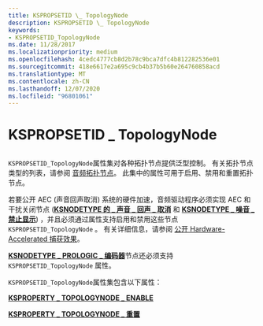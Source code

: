 ```yaml
---
title: KSPROPSETID \_ TopologyNode
description: KSPROPSETID \_ TopologyNode
keywords:
- KSPROPSETID_TopologyNode
ms.date: 11/28/2017
ms.localizationpriority: medium
ms.openlocfilehash: 4cedc4777cb8d2b78c9bca7dfc4b812282536e01
ms.sourcegitcommit: 418e6617e2a695c9cb4b37b5b60e264760858acd
ms.translationtype: MT
ms.contentlocale: zh-CN
ms.lasthandoff: 12/07/2020
ms.locfileid: "96801061"
---
```

# <a name="kspropsetid_topologynode"></a>KSPROPSETID \_ TopologyNode


## <span id="ddk_kspropsetid_topologynode_ks"></span><span id="DDK_KSPROPSETID_TOPOLOGYNODE_KS"></span>


`KSPROPSETID_TopologyNode`属性集对各种拓扑节点提供泛型控制。 有关拓扑节点类型的列表，请参阅 [音频拓扑节点](audio-topology-nodes.md)。 此集中的属性可用于启用、禁用和重置拓扑节点。

若要公开 AEC (声音回声取消) 系统的硬件加速，音频驱动程序必须实现 AEC 和干扰关闭节点 ([**KSNODETYPE 的 \_ 声音 \_ 回声 \_ 取消**](ksnodetype-acoustic-echo-cancel.md) 和 [**KSNODETYPE \_ 噪音 \_ 禁止显示**](ksnodetype-noise-suppress.md)) ，并且必须通过属性支持启用和禁用这些节点 `KSPROPSETID_TopologyNode` 。 有关详细信息，请参阅 [公开 Hardware-Accelerated 捕获效果](./exposing-hardware-accelerated-capture-effects.md)。

[**KSNODETYPE \_ PROLOGIC \_ 编码器**](ksnodetype-prologic-encoder.md)节点还必须支持 `KSPROPSETID_TopologyNode` 属性。

`KSPROPSETID_TopologyNode`属性集包含以下属性：

[**KSPROPERTY \_ TOPOLOGYNODE \_ ENABLE**](ksproperty-topologynode-enable.md)

[**KSPROPERTY \_ TOPOLOGYNODE \_ 重置**](ksproperty-topologynode-reset.md)

 

